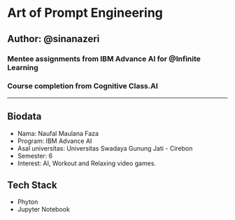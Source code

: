 # Art of Prompt Engineering
## Author: @sinanazeri


### Mentee assignments from IBM Advance AI for @Infinite Learning
### Course completion from Cognitive Class.AI
---

## Biodata
- Nama: Naufal Maulana Faza 
- Program: IBM Advance AI
- Asal universitas: Universitas Swadaya Gunung Jati - Cirebon
- Semester: 6
- Interest: AI, Workout and Relaxing video games.

## Tech Stack
- Phyton
- Jupyter Notebook
